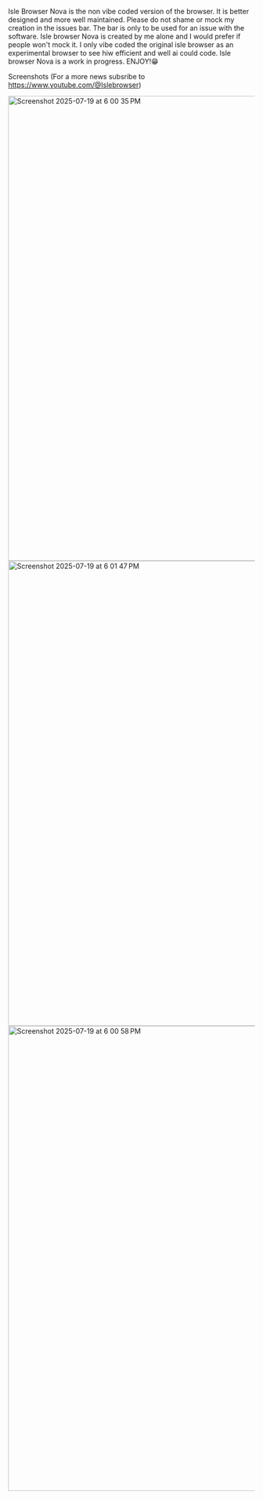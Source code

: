 Isle Browser Nova is the non vibe coded version of the browser. It is better designed and more well maintained. Please do not shame or mock my creation in the issues bar. The bar is only to be used for an issue with the software. Isle browser Nova is created by me alone and I would prefer if people won't mock it. I only vibe coded the original isle browser as an experimental browser to see hiw efficient and well ai could code. Isle browser Nova is a work in progress. ENJOY!😁

Screenshots (For a more news subsribe to https://www.youtube.com/@Islebrowser)

<img width="1512" height="948" alt="Screenshot 2025-07-19 at 6 00 35 PM" src="https://github.com/user-attachments/assets/2737666f-47b8-4044-8dd9-afd7e88a4489" />

<img width="1512" height="948" alt="Screenshot 2025-07-19 at 6 01 47 PM" src="https://github.com/user-attachments/assets/3d845443-5220-411f-aa19-9051122205cc" />

<img width="1512" height="948" alt="Screenshot 2025-07-19 at 6 00 58 PM" src="https://github.com/user-attachments/assets/bb9b424a-867e-45e1-aaf9-2149ccaa76da" />


